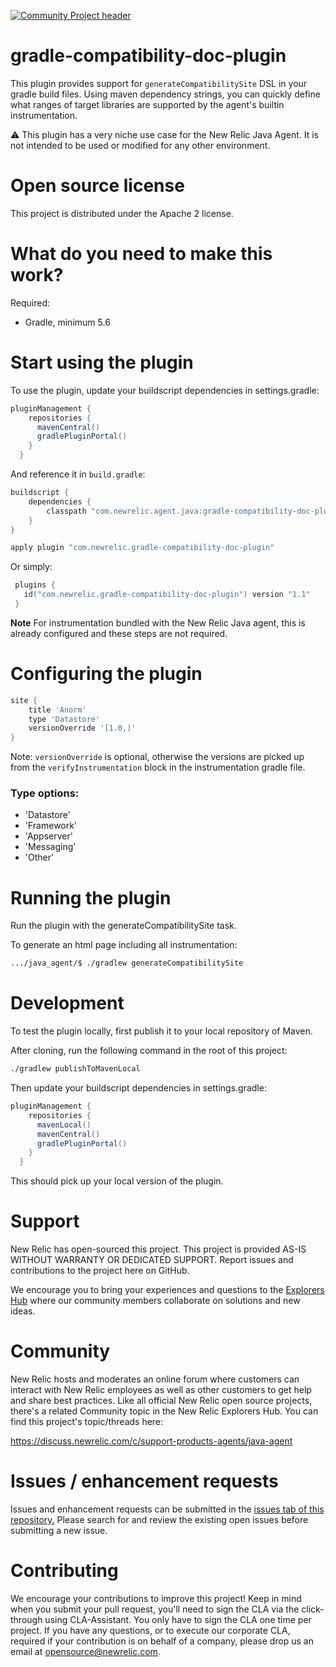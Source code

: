 [![Community Project header](https://github.com/newrelic/open-source-office/raw/master/examples/categories/images/Community_Project.png)](https://github.com/newrelic/open-source-office/blob/master/examples/categories/index.md#community-project)

gradle-compatibility-doc-plugin
====================================
This plugin provides support for `generateCompatibilitySite` DSL in your gradle build files. Using maven dependency strings, you can quickly define what ranges of target libraries are supported by the agent's builtin instrumentation.

:warning: This plugin has a very niche use case for the New Relic Java Agent. 
It is not intended to be used or modified for any other environment.

Open source license
====================================

This project is distributed under the Apache 2 license.

What do you need to make this work?
====================================

Required: 
* Gradle, minimum 5.6

Start using the plugin
====================================

To use the plugin, update your buildscript dependencies in settings.gradle:

```gradle
pluginManagement {
    repositories {
      mavenCentral()
      gradlePluginPortal()
    }
  }
```

And reference it in `build.gradle`:

```gradle
buildscript {
    dependencies {
        classpath "com.newrelic.agent.java:gradle-compatibility-doc-plugin:1.1"
    }
}

apply plugin "com.newrelic.gradle-compatibility-doc-plugin"
```

Or simply:

```gradle
 plugins {
   id("com.newrelic.gradle-compatibility-doc-plugin") version "1.1"
 }
```

**Note** For instrumentation bundled with the New Relic Java agent, this is already configured and these steps are not required.

Configuring the plugin
====================================

```gradle
site {
    title 'Anorm'
    type 'Datastore'
    versionOverride '[1.0,)'
}
```

Note: `versionOverride` is optional, otherwise the versions are picked up from the `verifyInstrumentation` block in the instrumentation gradle file.

### Type options:
* 'Datastore'
* 'Framework'
* 'Appserver'
* 'Messaging'
* 'Other'

Running the plugin
====================================

Run the plugin with the generateCompatibilitySite task.

To generate an html page including all instrumentation:

```bash
.../java_agent/$ ./gradlew generateCompatibilitySite
```

Development
====================================

To test the plugin locally, first publish it to your local repository of Maven.
  
After cloning, run the following command in the root of this project:
 
 ```bash
./gradlew publishToMavenLocal
 ```
  

Then update your buildscript dependencies in settings.gradle:

```gradle
pluginManagement {
    repositories {
      mavenLocal()
      mavenCentral()
      gradlePluginPortal()
    }
  }
```

This should pick up your local version of the plugin.

Support
====================================

New Relic has open-sourced this project. This project is provided AS-IS WITHOUT WARRANTY OR DEDICATED SUPPORT. Report issues and contributions to the project here on GitHub.

We encourage you to bring your experiences and questions to the [Explorers Hub](https://discuss.newrelic.com/) where our community members collaborate on solutions and new ideas.

Community
====================================
New Relic hosts and moderates an online forum where customers can interact with New Relic employees as well as other customers to get help and share best practices. Like all official New Relic open source projects, there's a related Community topic in the New Relic Explorers Hub. You can find this project's topic/threads here:

https://discuss.newrelic.com/c/support-products-agents/java-agent

Issues / enhancement requests
====================================
Issues and enhancement requests can be submitted in 
the [issues tab of this repository.](https://github.com/newrelic/newrelic-gradle-verify-instrumentation/issues) 
Please search for and review the existing open issues before submitting a new issue.

Contributing
====================================
We encourage your contributions to improve this project! Keep in mind when you submit your pull request, you'll need to sign the CLA via the click-through using CLA-Assistant. You only have to sign the CLA one time per project. If you have any questions, or to execute our corporate CLA, required if your contribution is on behalf of a company, please drop us an email at opensource@newrelic.com.

